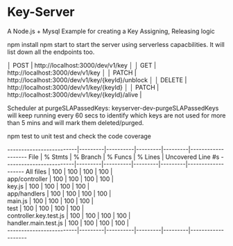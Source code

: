# Key-Server
A Node.js + Mysql Example for creating a Key Assigning, Releasing logic


npm install
npm start to start the server using serverless capacbilities. It will list down all the endpoints too.

                                                                                    
   │   POST   | http://localhost:3000/dev/v1/key                                      │
   │   GET    | http://localhost:3000/dev/v1/key                                      │
   │   PATCH  | http://localhost:3000/dev/v1/key/{keyId}/unblock                      │
   │   DELETE | http://localhost:3000/dev/v1/key/{keyId}                              │
   │   PATCH  | http://localhost:3000/dev/v1/key/{keyId}/alive                        |

Scheduler at purgeSLAPassedKeys: keyserver-dev-purgeSLAPassedKeys will keep running every 60 secs to identify which keys are not used for more than 5 mins and will mark them deleted/purged.

npm test to unit test and check the code coverage


-------------------------|---------|----------|---------|---------|-------------------
File                     | % Stmts | % Branch | % Funcs | % Lines | Uncovered Line #s 
-------------------------|---------|----------|---------|---------|-------------------
All files                |     100 |      100 |     100 |     100 |                   
 app/controller          |     100 |      100 |     100 |     100 |                   
  key.js                 |     100 |      100 |     100 |     100 |                   
 app/handlers            |     100 |      100 |     100 |     100 |                   
  main.js                |     100 |      100 |     100 |     100 |                   
 test                    |     100 |      100 |     100 |     100 |                   
  controller.key.test.js |     100 |      100 |     100 |     100 |                   
  handler.main.test.js   |     100 |      100 |     100 |     100 |                   
-------------------------|---------|----------|---------|---------|-------------------